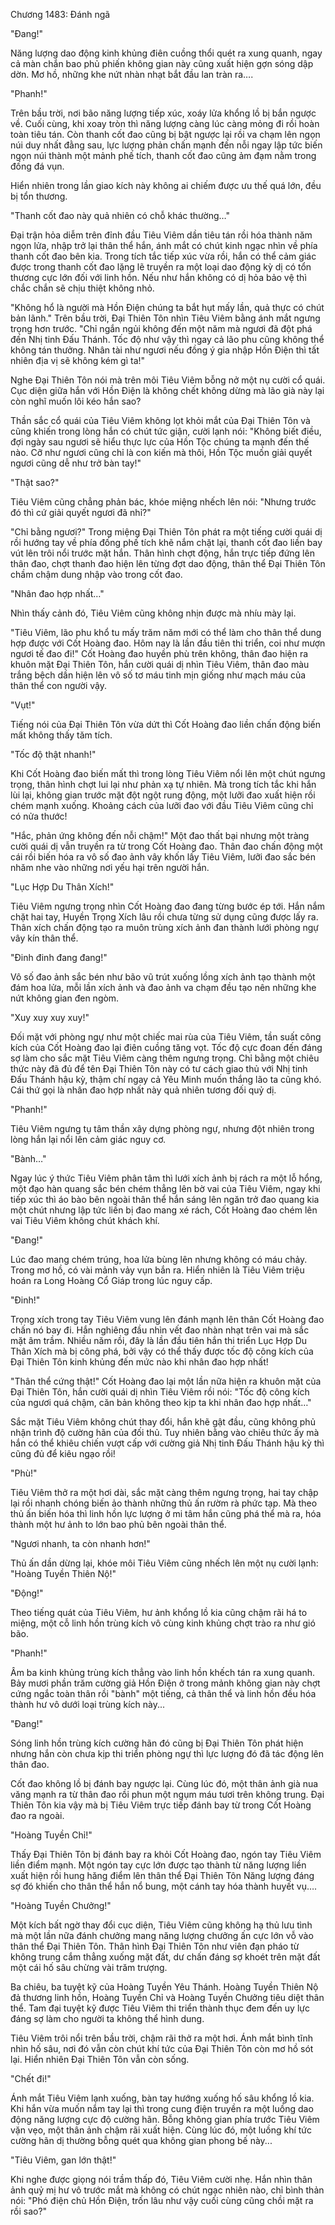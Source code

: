




Chương 1483: Đánh ngã


"Đang!"

Năng lượng dao động kinh khủng điên cuồng thổi quét ra xung quanh, ngay cả màn chắn bao phủ phiến không gian này cũng xuất hiện gợn sóng dập dờn. Mơ hồ, những khe nứt nhàn nhạt bắt đầu lan tràn ra….

"Phanh!"

Trên bầu trời, nơi bão năng lượng tiếp xúc, xoáy lửa khổng lồ bị bắn ngược về. Cuối cùng, khi xoay tròn thì năng lượng càng lúc càng mỏng đi rồi hoàn toàn tiêu tán. Còn thanh cốt đao cũng bị bật ngược lại rồi va chạm lên ngọn núi duy nhất đằng sau, lực lượng phản chấn mạnh đến nỗi ngay lập tức biến ngọn núi thành một mảnh phế tích, thanh cốt đao cũng ảm đạm nằm trong đống đá vụn.

Hiển nhiên trong lần giao kích này không ai chiếm được ưu thế quá lớn, đều bị tổn thương.

"Thanh cốt đao này quả nhiên có chỗ khác thường…"

Đại trận hỏa diễm trên đỉnh đầu Tiêu Viêm dần tiêu tán rồi hóa thành năm ngọn lửa, nhập trở lại thân thể hắn, ánh mắt có chút kinh ngạc nhìn về phía thanh cốt đao bên kia. Trong tích tắc tiếp xúc vừa rồi, hắn có thể cảm giác được trong thanh cốt đao lặng lẽ truyền ra một loại dao động kỳ dị có tổn thương cực lớn đối với linh hồn. Nếu như hắn không có dị hỏa bảo vệ thì chắc chắn sẽ chịu thiệt không nhỏ.

"Không hổ là người mà Hồn Điện chúng ta bắt hụt mấy lần, quả thực có chút bản lãnh." Trên bầu trời, Đại Thiên Tôn nhìn Tiêu Viêm bằng ánh mắt ngưng trọng hơn trước. "Chỉ ngắn ngủi không đến một năm mà ngươi đã đột phá đến Nhị tinh Đấu Thánh. Tốc độ như vậy thì ngay cả lão phu cũng không thể không tán thưởng. Nhân tài như ngươi nếu đồng ý gia nhập Hồn Điện thì tất nhiên địa vị sẽ không kém gì ta!"

Nghe Đại Thiên Tôn nói mà trên môi Tiêu Viêm bỗng nở một nụ cười cổ quái. Cục diện giữa hắn với Hồn Điện là không chết không dừng mà lão già này lại còn nghĩ muốn lôi kéo hắn sao?

Thần sắc cổ quái của Tiêu Viêm không lọt khỏi mắt của Đại Thiên Tôn và cũng khiến trong lòng hắn có chút tức giận, cười lạnh nói: "Không biết điều, đợi ngày sau ngươi sẽ hiểu thực lực của Hồn Tộc chúng ta mạnh đến thế nào. Cỡ như ngươi cũng chỉ là con kiến mà thôi, Hồn Tộc muốn giải quyết ngươi cũng dễ như trở bàn tay!"

"Thật sao?"

Tiêu Viêm cũng chẳng phản bác, khóe miệng nhếch lên nói: "Nhưng trước đó thì cứ giải quyết ngươi đã nhỉ?"

"Chỉ bằng ngươi?" Trong miệng Đại Thiên Tôn phát ra một tiếng cười quái dị rồi hướng tay về phía đống phế tích khẽ nắm chặt lại, thanh cốt đao liền bay vút lên trôi nổi trước mặt hắn. Thân hình chợt động, hắn trực tiếp đứng lên thân đao, chợt thanh đao hiện lên từng đợt dao động, thân thể Đại Thiên Tôn chầm chậm dung nhập vào trong cốt đao.

"Nhân đao hợp nhất…"

Nhìn thấy cảnh đó, Tiêu Viêm cũng không nhịn được mà nhíu mày lại.

"Tiêu Viêm, lão phu khổ tu mấy trăm năm mới có thể làm cho thân thể dung hợp được với Cốt Hoàng đao. Hôm nay là lần đầu tiên thi triển, coi như mượn ngươi tế đao đi!" Cốt Hoàng đao huyền phù trên không, thân đao hiện ra khuôn mặt Đại Thiên Tôn, hắn cười quái dị nhìn Tiêu Viêm, thân đao màu trắng bệch dần hiện lên vô số tơ máu tinh mịn giống như mạch máu của thân thể con người vậy.

"Vụt!"

Tiếng nói của Đại Thiên Tôn vừa dứt thì Cốt Hoàng đao liền chấn động biến mất không thấy tăm tích.

"Tốc độ thật nhanh!"

Khi Cốt Hoàng đao biến mất thì trong lòng Tiêu Viêm nổi lên một chút ngưng trọng, thân hình chợt lui lại như phản xạ tự nhiên. Mà trong tích tắc khi hắn lùi lại, không gian trước mặt đột ngột rung động, một lưỡi đao xuất hiện rồi chém mạnh xuống. Khoảng cách của lưỡi đao với đầu Tiêu Viêm cũng chỉ có nửa thước!

"Hắc, phản ứng không đến nỗi chậm!" Một đao thất bại nhưng một tràng cười quái dị vẫn truyền ra từ trong Cốt Hoàng đao. Thân đao chấn động một cái rồi biến hóa ra vô số đao ảnh vây khốn lấy Tiêu Viêm, lưỡi đao sắc bén nhăm nhe vào những nơi yếu hại trên người hắn.

"Lục Hợp Du Thân Xích!"

Tiêu Viêm ngưng trọng nhìn Cốt Hoàng đao đang từng bước ép tới. Hắn nắm chặt hai tay, Huyền Trọng Xích lâu rồi chưa từng sử dụng cũng được lấy ra. Thân xích chấn động tạo ra muôn trùng xích ảnh đan thành lưới phòng ngự vây kín thân thể.

"Đinh đinh đang đang!"

Vô số đao ảnh sắc bén như bão vũ trút xuống lồng xích ảnh tạo thành một đám hoa lửa, mỗi lần xích ảnh và đao ảnh va chạm đều tạo nên những khe nứt không gian đen ngòm.

"Xuy xuy xuy xuy!"

Đối mặt với phòng ngự như một chiếc mai rùa của Tiêu Viêm, tần suất công kích của Cốt Hoàng đao lại điên cuồng tăng vọt. Tốc độ cực đoan đến đáng sợ làm cho sắc mặt Tiêu Viêm càng thêm ngưng trọng. Chỉ bằng một chiêu thức này đã đủ để tên Đại Thiên Tôn này có tư cách giao thủ với Nhị tinh Đấu Thánh hậu kỳ, thậm chí ngay cả Yêu Minh muốn thắng lão ta cũng khó. Cái thứ gọi là nhân đao hợp nhất này quả nhiên tương đối quỷ dị.

"Phanh!"

Tiêu Viêm ngưng tụ tâm thần xây dựng phòng ngự, nhưng đột nhiên trong lòng hắn lại nổi lên cảm giác nguy cơ.

"Bành…"

Ngay lúc ý thức Tiêu Viêm phân tâm thì lưới xích ảnh bị rách ra một lỗ hổng, một đạo hàn quang sắc bén chém thẳng lên bờ vai của Tiêu Viêm, ngay khi tiếp xúc thì áo bào bên ngoài thân thể hắn sáng lên ngăn trở đao quang kia một chút nhưng lập tức liền bị đao mang xé rách, Cốt Hoàng đao chém lên vai Tiêu Viêm không chút khách khí.

"Đang!"

Lúc đao mang chém trúng, hoa lửa bùng lên nhưng không có máu chảy. Trong mơ hồ, có vài mảnh vảy vụn bắn ra. Hiển nhiên là Tiêu Viêm triệu hoán ra Long Hoàng Cổ Giáp trong lúc nguy cấp.

"Đinh!"

Trọng xích trong tay Tiêu Viêm vung lên đánh mạnh lên thân Cốt Hoàng đao chấn nó bay đi. Hắn nghiêng đầu nhìn vết đao nhàn nhạt trên vai mà sắc mặt âm trầm. Nhiều năm rồi, đây là lần đầu tiên hắn thi triển Lục Hợp Du Thân Xích mà bị công phá, bởi vậy có thể thấy được tốc độ công kích của Đại Thiên Tôn kinh khủng đến mức nào khi nhân đao hợp nhất!

"Thân thể cứng thật!" Cốt Hoàng đao lại một lần nữa hiện ra khuôn mặt của Đại Thiên Tôn, hắn cười quái dị nhìn Tiêu Viêm rồi nói: "Tốc độ công kích của ngươi quá chậm, căn bản không theo kịp ta khi nhân đao hợp nhất…"

Sắc mặt Tiêu Viêm không chút thay đổi, hắn khẽ gật đầu, cũng không phủ nhận trình độ cường hãn của đối thủ. Tuy nhiên bằng vào chiêu thức ấy mà hắn có thể khiêu chiến vượt cấp với cường giả Nhị tinh Đấu Thánh hậu kỳ thì cũng đủ để kiêu ngạo rồi!

"Phù!"

Tiêu Viêm thở ra một hơi dài, sắc mặt càng thêm ngưng trọng, hai tay chập lại rồi nhanh chóng biến ảo thành những thủ ấn rườm rà phức tạp. Mà theo thủ ấn biến hóa thì linh hồn lực lượng ở mi tâm hắn cũng phá thể mà ra, hóa thành một hư ảnh to lớn bao phủ bên ngoài thân thể.

"Ngươi nhanh, ta còn nhanh hơn!"

Thủ ấn dần dừng lại, khóe môi Tiêu Viêm cũng nhếch lên một nụ cười lạnh: "Hoàng Tuyền Thiên Nộ!"

"Động!"

Theo tiếng quát của Tiêu Viêm, hư ảnh khổng lồ kia cũng chậm rãi há to miệng, một cỗ linh hồn trùng kích vô cùng kinh khủng chợt trào ra như gió bão.

"Phanh!"

Âm ba kinh khủng trùng kích thẳng vào linh hồn khếch tán ra xung quanh. Bảy mươi phần trăm cường giả Hồn Điện ở trong mảnh không gian này chợt cứng ngắc toàn thân rồi "bành" một tiếng, cả thân thể và linh hồn đều hóa thành hư vô dưới loại trùng kích này...

"Đang!"

Sóng linh hồn trùng kích cường hãn đó cũng bị Đại Thiên Tôn phát hiện nhưng hắn còn chưa kịp thi triển phòng ngự thì lực lượng đó đã tác động lên thân đao.

Cốt đao không lồ bị đánh bay ngược lại. Cùng lúc đó, một thân ảnh già nua văng mạnh ra từ thân đao rồi phun một ngụm máu tươi trên không trung. Đại Thiên Tôn kia vậy mà bị Tiêu Viêm trực tiếp đánh bay từ trong Cốt Hoàng đao ra ngoài.

"Hoàng Tuyền Chỉ!"

Thấy Đại Thiên Tôn bị đánh bay ra khỏi Cốt Hoàng đao, ngón tay Tiêu Viêm liền điểm mạnh. Một ngón tay cực lớn được tạo thành từ năng lượng liền xuất hiện rồi hung hăng điểm lên thân thể Đại Thiên Tôn Năng lượng đáng sợ đó khiến cho thân thể hắn nổ bung, một cánh tay hóa thành huyết vụ….

"Hoàng Tuyền Chưởng!"

Một kích bất ngờ thay đổi cục diện, Tiêu Viêm cũng không hạ thủ lưu tình mà một lần nữa đánh chưởng mang năng lượng chưởng ấn cực lớn vỗ vào thân thể Đại Thiên Tôn. Thân hình Đại Thiên Tôn như viên đạn pháo từ không trung cắm thẳng xuống mặt đất, dư chấn đáng sợ khoét trên mặt đất một cái hố sâu chừng vài trăm trượng.

Ba chiêu, ba tuyệt kỹ của Hoàng Tuyền Yêu Thánh. Hoàng Tuyền Thiên Nộ đả thương linh hồn, Hoàng Tuyền Chỉ và Hoàng Tuyền Chưởng tiêu diệt thân thể. Tam đại tuyệt kỹ được Tiêu Viêm thi triển thành thục đem đến uy lực đáng sợ làm cho người ta không thể hình dung.

Tiêu Viêm trôi nổi trên bầu trời, chậm rãi thở ra một hơi. Ánh mắt bình tĩnh nhìn hố sâu, nơi đó vẫn còn chút khí tức của Đại Thiên Tôn còn mơ hồ sót lại. Hiển nhiên Đại Thiên Tôn vẫn còn sống.

"Chết đi!"

Ánh mắt Tiêu Viêm lạnh xuống, bàn tay hướng xuống hố sâu khổng lồ kia. Khi hắn vừa muốn nắm tay lại thì trong cung điện truyền ra một luồng dao động năng lượng cực độ cường hãn. Bỗng không gian phía trước Tiêu Viêm vặn vẹo, một thân ảnh chậm rãi xuất hiện. Cùng lúc đó, một luồng khí tức cường hãn dị thường bỗng quét qua không gian phong bế này...

"Tiêu Viêm, gan lớn thật!"

Khi nghe được giọng nói trầm thấp đó, Tiêu Viêm cười nhẹ. Hắn nhìn thân ảnh quỷ mị hư vô trước mắt mà không có chút ngạc nhiên nào, chỉ bình thản nói: "Phó điện chủ Hồn Điện, trốn lâu như vậy cuối cùng cũng chồi mặt ra rồi sao?"




